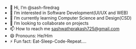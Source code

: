 - 👋 Hi, I’m @sash-firedrag
- 👀 I’m interested in Software Development(UI/UX and WEB)
- 🌱 I’m currently learning Computer Science and Design(CSD)
- 💞️ I’m looking to collaborate on projects
- 📫 How to reach me sashwathprakash725@gmail.com
- 😄 Pronouns: He/Him
- ⚡ Fun fact: Eat-Sleep-Code-Repeat....

